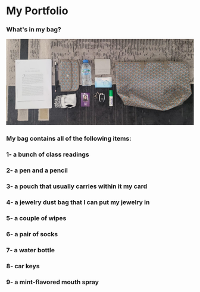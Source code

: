 # My Portfolio
### What's in my bag?
![wimb](wimb2.jpg)
### My bag contains all of the following items:
### 1- a bunch of class readings
### 2- a pen and a pencil
### 3- a pouch that usually carries within it my card
### 4- a jewelry dust bag that I can put my jewelry in
### 5- a couple of wipes
### 6- a pair of socks
### 7- a water bottle
### 8- car keys
### 9- a mint-flavored mouth spray
